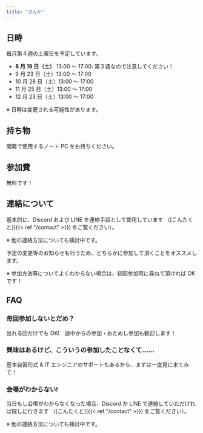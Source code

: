 ```yaml
---
title: "さんか"
---
```


## 日時

毎月第４週の土曜日を予定しています。

- **8 月 19 日（土）** 13:00 ～ 17:00: 第３週なので注意してください！
- 9 月 23 日（土）13:00 ～ 17:00
- 10 月 28 日（土）13:00 ～ 17:00
- 11 月 25 日（土）13:00 ～ 17:00
- 12 月 23 日（土）13:00 ～ 17:00

※ 日時は変更される可能性があります。

## 持ち物

開発で使用するノート PC をお持ちください。

## 参加費

無料です！

## 連絡について

基本的に、Discord および LINE を連絡手段として使用しています
（[こんたくと]({{< ref "/contact" >}}) をご覧ください）。

※ 他の連絡方法についても検討中です。

予定の変更等のお知らせも行うため、どちらかに参加して頂くことをオススメします。

※ 参加方法等についてよくわからない場合は、初回参加時に尋ねて頂ければ OK です！

## FAQ

### 毎回参加しないとだめ？

出れる回だけでも OK!　途中からの参加・おためし参加も歓迎します！

### 興味はあるけど、こういうの参加したことなくて……

基本自習形式 & IT エンジニアのサポートもあるから、まずは一度見に来てみて！

### 会場がわからない!

当日もし会場がわからなくなった場合、Discord か LINE で連絡していただければ探しに行きます
（[こんたくと]({{< ref "/contact" >}}) をご覧ください）。

※ 他の連絡方法についても検討中です。
